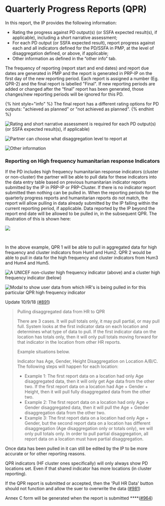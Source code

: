 # Quarterly Progress Reports \(QPR\)

In this report, the IP provides the following information:

* Rating the progress against PD output\(s\) \(or SSFA expected result\(s\), if applicable\), including a short narrative assessment;
* For each PD output \(or SSFA expected result\), report progress against each and all indicators defined for the PD/SSFA in PMP, at the level of disaggregation defined, or above, if applicable;
* Other information as defined in the “other info” tab.

The frequency of reporting \(report start and end dates\) and report due dates are generated in PMP and the report is generated in PRP-IP on the first day of the new reporting period. Each report is assigned a number \(Eg. QPR-2\) and the final report is labelled "Final". If new reporting periods are added or changed after the “final” report has been generated, those changes/new reporting periods will be ignored for this PD.

{% hint style="info" %}
The final report has a different rating options for PD outputs: "achieved as planned" or "not achieved as planned".
{% endhint %}

![Rating and short narrative assessment is required for each PD output\(s\) \(or SSFA expected result\(s\), if applicable\)](https://lh5.googleusercontent.com/7G2VkBUJtFDz8TQNIdAZDc4WuyJyw6XonL-pl_1utCZtxvrPDjP_YTvtOOyIh5gTqLqyEQ6leN-YuynLtuSkzXczxCmr9368L7Vmtt8TdVPXaUEjiHEirha5Jn1aJ9l0cghrQ2j-)

![Partner can choose what disaggregation level to report at](https://lh6.googleusercontent.com/AhcdSJNR7gbTeN_cGSUVKpzgQyJnSBOkWL1fl4-YeXCMitBfl9VffukAcDq8gZxTpoC0p7Fdg7QxqvjGW-WWGPvKG1ROVo7YH_PU6WYraO6R4CixPaT21zEzw1RxYf5-UrCWQ3i5)

![Other information](https://lh6.googleusercontent.com/hylYzlbyBsuOIzR83kdjvpivpCnVdsLX-Vhh4C9fK7tUcz2K9CPbPZfIIXacL7jiz87vo9U1kpElWXdqfN_iamKkaWURvoxb-g1H1beF9yIIfJsgrDpWyGuArDua0GbWwF6hKJ9M)

### **Reporting on High frequency humanitarian response Indicators**

If the PD includes high frequency humanitarian response indicators \(cluster or non-cluster\) the partner will be able to pull data for these indicators into the data entry table based on previous humanitarian indicator reports submitted by the IP in PRP-IP or PRP-Cluster. If there is no indicator report submitted then nothing can be pulled in. When the reporting periods for the quarterly progress reports and humanitarian reports do not match, the report will allow pulling in data already submitted by the IP falling within the current reporting period, if applicable. Data reported by the IP beyond the report end date will be allowed to be pulled in, in the subsequent QPR. The illustration of this is shown here:

![](https://lh6.googleusercontent.com/RJ4jfIdBmr-xPoxo_fa_49OvAh-dcROOok_7ZWIdNcr_kckTiz8ducFJ6xtgyftCMvzkasft67VwHLKJmOX3kSU6rfy4HDwMnZ16cdsD7F8J4_92w139HnvxZ2wM_EeuUvJeU1Hk)

**​**

In the above example, QPR 1 will be able to pull in aggregated data for high frequency and cluster indicators from Hum1 and Hum2. QPR 2 would be able to pull in data for the high frequency and cluster indicators from Hum3 and Hum4 and Hum5.

![A UNICEF non-cluster high frequency indicator \(above\) and a cluster high frequency indicator \(below\)](https://lh4.googleusercontent.com/AIjUf8gP5DJb1-S2S3Vl3OIJCY1BEGRNZ_pR915_jPSwSz92eJmKIN7NglbP-xxYjhatRjDk5Myhcj9pgYFVTUiBSUpUnULB19uh6-_e1WvL8IIw5ZQ5HHNqtyP9YBdglweLriy7)

![Modal to show user data from which HR&apos;s is being pulled in for this particular QPR high frequency indicator](https://lh5.googleusercontent.com/TP_omlOo1rkfOl04lrsxBSmBiJcM_QWHDLTc-lDKex419eV_wbFJJLUTVJbNKy91VVMrraUKFV6IDxrz3hzmox0V726LDJvwuuwCtEwSYfcHftIAhgvNRqGXvRLJi8agHXB46O18)

  
Update 10/9/18 [\(\#891](https://waffle.io/unicef/etools-partner-reporting-portal/cards/5b96dbd9b97639001dd69a30)\)

> Pulling disaggregated data from HR to QPR
>
> There are 3 cases. It will pull totals only, it may pull partial, or may pull full. System looks at the first indicator data on each location and determines what type of data to pull. If the first indicator data on the location has totals only, then it will only pull totals moving forward for that indicator in the location from other HR reports.
>
> Example situations below.
>
> Indicator has Age, Gender, Height Disaggregation on Location A/B/C. The following steps will happen for each location:
>
> * Example 1:  The first report data on a location had only Age disaggregated data, then it will only get Age data from the other two. If the first report data on a location had Age + Gender + Height, then it will pull fully disaggregated data from the other two.
> * Example 2:  The first report data on a location had only Age + Gender disaggregated data, then it will pull the Age + Gender disaggregation data from the other two.
> * Example 3: The first report data on a location had only Age + Gender, but the second report data on a location has different disaggregation \(Age disaggregation only or totals only\), we will only pull totals only. In order to pull partial disaggregation, all report data on a location must have partial disaggregation.



Once data has been pulled in it can still be edited by the IP to be more accurate or for other reporting reasons.

QPR indicators \(HF cluster ones specifically\) will only always show PD locations set. Even if that shared indicator has more locations \(in cluster reporting\).

If the QPR report is submitted or accepted, then the 'Pull HR Data' button should not function and allow the suer to overwrite the data \([\#981](https://github.com/unicef/etools-partner-reporting-portal/issues/981)\)

Annex C form will be generated when the report is submitted ****\([\#964](https://github.com/unicef/etools-partner-reporting-portal/issues/964)\)



